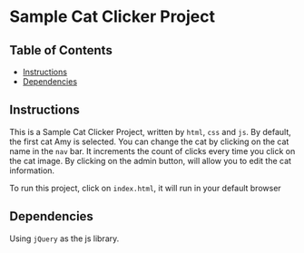 # Sample Cat Clicker Project

## Table of Contents

* [Instructions](#instructions)
* [Dependencies](#Dependencies)

## Instructions

This is a Sample Cat Clicker Project, written by `html`, `css` and `js`.
By default, the first cat Amy is selected. You can change the cat by clicking on the cat name in the `nav` bar.
It increments the count of clicks every time you click on the cat image.
By clicking on the admin button, will allow you to edit the cat information.


To run this project, click on `index.html`, it will run in your default browser

## Dependencies

Using `jQuery` as the js library.
